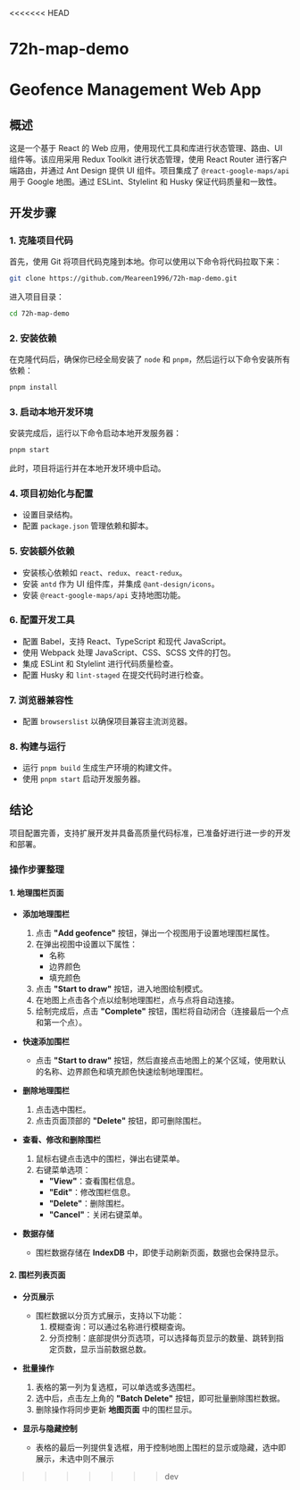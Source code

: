 <<<<<<< HEAD
# 72h-map-demo
Geofence Management Web App
=======
## 概述

这是一个基于 React 的 Web 应用，使用现代工具和库进行状态管理、路由、UI 组件等。该应用采用 Redux Toolkit 进行状态管理，使用 React Router 进行客户端路由，并通过 Ant Design 提供 UI 组件。项目集成了 `@react-google-maps/api` 用于 Google 地图。通过 ESLint、Stylelint 和 Husky 保证代码质量和一致性。

## 开发步骤

### 1. 克隆项目代码
首先，使用 Git 将项目代码克隆到本地。你可以使用以下命令将代码拉取下来：

```bash
git clone https://github.com/Meareen1996/72h-map-demo.git
```

进入项目目录：

```bash
cd 72h-map-demo
```

### 2. 安装依赖
在克隆代码后，确保你已经全局安装了 `node` 和 `pnpm`，然后运行以下命令安装所有依赖：

```bash
pnpm install
```

### 3. 启动本地开发环境
安装完成后，运行以下命令启动本地开发服务器：

```bash
pnpm start
```

此时，项目将运行并在本地开发环境中启动。

### 4. 项目初始化与配置
- 设置目录结构。
- 配置 `package.json` 管理依赖和脚本。

### 5. 安装额外依赖
- 安装核心依赖如 `react`、`redux`、`react-redux`。
- 安装 `antd` 作为 UI 组件库，并集成 `@ant-design/icons`。
- 安装 `@react-google-maps/api` 支持地图功能。

### 6. 配置开发工具
- 配置 Babel，支持 React、TypeScript 和现代 JavaScript。
- 使用 Webpack 处理 JavaScript、CSS、SCSS 文件的打包。
- 集成 ESLint 和 Stylelint 进行代码质量检查。
- 配置 Husky 和 `lint-staged` 在提交代码时进行检查。

### 7. 浏览器兼容性
- 配置 `browserslist` 以确保项目兼容主流浏览器。

### 8. 构建与运行
- 运行 `pnpm build` 生成生产环境的构建文件。
- 使用 `pnpm start` 启动开发服务器。

## 结论

项目配置完善，支持扩展开发并具备高质量代码标准，已准备好进行进一步的开发和部署。

### 操作步骤整理

#### 1. 地理围栏页面
- **添加地理围栏**  
  1. 点击 **"Add geofence"** 按钮，弹出一个视图用于设置地理围栏属性。
  2. 在弹出视图中设置以下属性：
     - 名称
     - 边界颜色
     - 填充颜色
  3. 点击 **"Start to draw"** 按钮，进入地图绘制模式。
  4. 在地图上点击各个点以绘制地理围栏，点与点将自动连接。
  5. 绘制完成后，点击 **"Complete"** 按钮，围栏将自动闭合（连接最后一个点和第一个点）。

- **快速添加围栏**
  - 点击 **"Start to draw"** 按钮，然后直接点击地图上的某个区域，使用默认的名称、边界颜色和填充颜色快速绘制地理围栏。

- **删除地理围栏**
  1. 点击选中围栏。
  2. 点击页面顶部的 **"Delete"** 按钮，即可删除围栏。

- **查看、修改和删除围栏**
  1. 鼠标右键点击选中的围栏，弹出右键菜单。
  2. 右键菜单选项：
     - **"View"**：查看围栏信息。
     - **"Edit"**：修改围栏信息。
     - **"Delete"**：删除围栏。
     - **"Cancel"**：关闭右键菜单。

- **数据存储**
  - 围栏数据存储在 **IndexDB** 中，即使手动刷新页面，数据也会保持显示。

#### 2. 围栏列表页面
- **分页展示**
  - 围栏数据以分页方式展示，支持以下功能：
    1. 模糊查询：可以通过名称进行模糊查询。
    2. 分页控制：底部提供分页选项，可以选择每页显示的数量、跳转到指定页数，显示当前数据总数。

- **批量操作**
  1. 表格的第一列为复选框，可以单选或多选围栏。
  2. 选中后，点击左上角的 **"Batch Delete"** 按钮，即可批量删除围栏数据。
  3. 删除操作将同步更新 **地图页面** 中的围栏显示。

- **显示与隐藏控制**
  - 表格的最后一列提供复选框，用于控制地图上围栏的显示或隐藏，选中即展示，未选中则不展示
>>>>>>> dev
